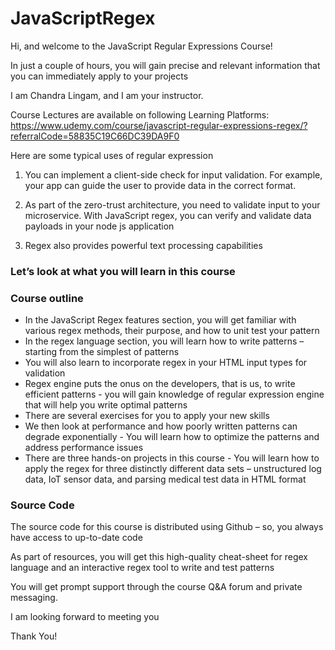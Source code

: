 # JavaScriptRegex
Hi, and welcome to the JavaScript Regular Expressions Course!  

In just a couple of hours, you will gain precise and relevant information that you can immediately apply to your projects  

I am Chandra Lingam, and I am your instructor.  

Course Lectures are available on following Learning Platforms:    
https://www.udemy.com/course/javascript-regular-expressions-regex/?referralCode=58835C19C66DC39DA9F0  

Here are some typical uses of regular expression  

1. You can implement a client-side check for input validation. For example, your app can guide the user to provide data in the correct format.  

2. As part of the zero-trust architecture, you need to validate input to your microservice. With JavaScript regex, you can verify and validate data payloads in your node js application  

3. Regex also provides powerful text processing capabilities   

### Let’s look at what you will learn in this course

### Course outline
* In the JavaScript Regex features section, you will get familiar with various regex methods, their purpose, and how to unit test your pattern  
* In the regex language section, you will learn how to write patterns – starting from the simplest of patterns  
* You will also learn to incorporate regex in your HTML input types for validation  
* Regex engine puts the onus on the developers, that is us, to write efficient patterns - you will gain knowledge of regular expression engine that will help you write optimal patterns  
* There are several exercises for you to apply your new skills  
* We then look at performance and how poorly written patterns can degrade exponentially - You will learn how to optimize the patterns and address performance issues  
* There are three hands-on projects in this course - You will learn how to apply the regex for three distinctly different data sets – unstructured log data, IoT sensor data, and parsing medical test data in HTML format  

### Source Code
The source code for this course is distributed using Github – so, you always have access to up-to-date code  

As part of resources, you will get this high-quality cheat-sheet for regex language and an interactive regex tool to write and test patterns  

You will get prompt support through the course Q&A forum and private messaging.  

I am looking forward to meeting you  

Thank You!  
 
